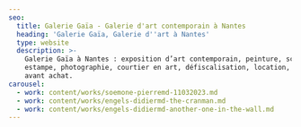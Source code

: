 ```yaml
---
seo:
  title: Galerie Gaïa - Galerie d'art contemporain à Nantes
  heading: 'Galerie Gaïa, Galerie d''art à Nantes'
  type: website
  description: >-
    Galerie Gaïa à Nantes : exposition d’art contemporain, peinture, sculpture,
    estampe, photographie, courtier en art, défiscalisation, location, prêt
    avant achat.
carousel:
  - work: content/works/soemone-pierremd-11032023.md
  - work: content/works/engels-didiermd-the-cranman.md
  - work: content/works/engels-didiermd-another-one-in-the-wall.md
---
```


